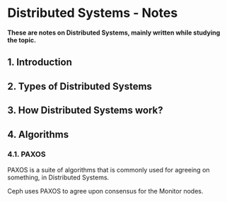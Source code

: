# Distributed Systems - Notes

**These are notes on Distributed Systems, mainly written while studying the topic.**

## 1. Introduction



## 2. Types of Distributed Systems


## 3. How Distributed Systems work?



## 4. Algorithms 

### 4.1. PAXOS 

PAXOS is a suite of algorithms that is commonly used for agreeing on something, in Distributed Systems.

Ceph uses PAXOS to agree upon consensus for the Monitor nodes. 
